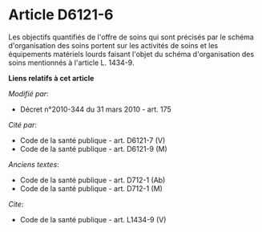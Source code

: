 # Article D6121-6

Les objectifs quantifiés de l'offre de soins qui sont précisés par le schéma d'organisation des soins portent sur les
activités de soins et les équipements matériels lourds faisant l'objet du schéma d'organisation des soins mentionnés à
l'article L. 1434-9.

**Liens relatifs à cet article**

_Modifié par_:

  - Décret n°2010-344 du 31 mars 2010 - art. 175

_Cité par_:

  - Code de la santé publique - art. D6121-7 (V)
  - Code de la santé publique - art. D6121-9 (M)

_Anciens textes_:

  - Code de la santé publique - art. D712-1 (Ab)
  - Code de la santé publique - art. D712-1 (M)

_Cite_:

  - Code de la santé publique - art. L1434-9 (V)
